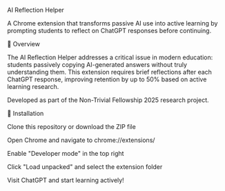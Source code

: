 AI Reflection Helper

A Chrome extension that transforms passive AI use into active learning by prompting students to reflect on ChatGPT responses before continuing.

🎯 Overview

The AI Reflection Helper addresses a critical issue in modern education: students passively copying AI-generated answers without truly understanding them. This extension requires brief    reflections after each ChatGPT response, improving retention by up to 50% based on active learning research.

Developed as part of the Non-Trivial Fellowship 2025 research project.

🚀 Installation

Clone this repository or download the ZIP file

Open Chrome and navigate to chrome://extensions/

Enable "Developer mode" in the top right

Click "Load unpacked" and select the extension folder

Visit ChatGPT and start learning actively!
